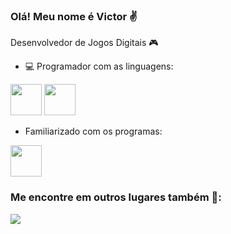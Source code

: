 ### Olá! Meu nome é Victor ✌

Desenvolvedor de Jogos Digitais 🎮

- 💻 Programador com as linguagens:

<img width='50' height='50' src="https://cdn.jsdelivr.net/gh/devicons/devicon/icons/cplusplus/cplusplus-original.svg" /> <img width='50' height='50' src="https://cdn.jsdelivr.net/gh/devicons/devicon/icons/csharp/csharp-original.svg" />

- Familiarizado com os programas:
  
<img  width='50' height='50' src="https://cdn.jsdelivr.net/gh/devicons/devicon/icons/unrealengine/unrealengine-original-wordmark.svg" /> 

### Me encontre em outros lugares também 🤝:

<a href="https://www.linkedin.com/in/victor-augusto-de-melo-bertolani-53ba50260/">
  <img src="https://img.shields.io/badge/linkedin-%230077B5.svg?style-for-the-badge&logo=linkedin&logoColor=white" />
</a>
